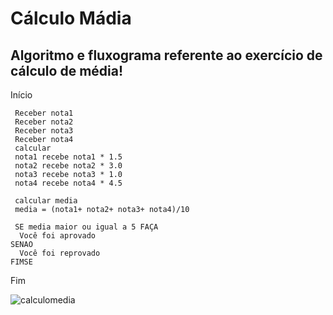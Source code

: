 # Cálculo Mádia
## Algoritmo e fluxograma referente ao exercício de cálculo de média!


Início

     Receber nota1 
     Receber nota2 
     Receber nota3
     Receber nota4
     calcular
     nota1 recebe nota1 * 1.5
     nota2 recebe nota2 * 3.0 
     nota3 recebe nota3 * 1.0
     nota4 recebe nota4 * 4.5
     
     calcular media
     media = (nota1+ nota2+ nota3+ nota4)/10
     
     SE media maior ou igual a 5 FAÇA
      Você foi aprovado
    SENAO 
      Você foi reprovado
    FIMSE
Fim

![calculomedia](https://user-images.githubusercontent.com/104536317/166608059-2255b3b3-804b-40b9-bdcf-1612ac06c5ae.png)
